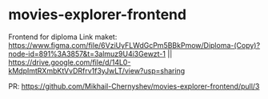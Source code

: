 # movies-explorer-frontend

Frontend for diploma
Link maket: https://www.figma.com/file/6VziUyFLWdGcPm5BBkPmow/Diploma-(Copy)?node-id=891%3A3857&t=3almuz9U4i3Gewzt-1 || https://drive.google.com/file/d/14L0-kMdpImtRXmbKtVvDRfrv1f3yJwLT/view?usp=sharing

PR: https://github.com/Mikhail-Chernyshev/movies-explorer-frontend/pull/3